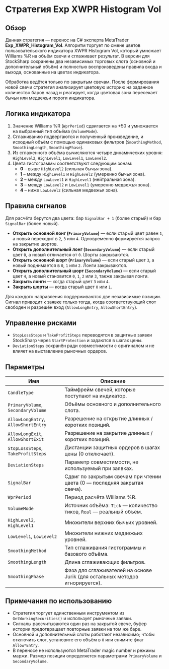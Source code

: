 # Стратегия Exp XWPR Histogram Vol

## Обзор
Данная стратегия — перенос на C# эксперта MetaTrader **Exp_XWPR_Histogram_Vol**. Алгоритм торгует по смене цветов
пользовательского индикатора XWPR Histogram Vol, который умножает Williams %R на объём свечи и сглаживает результат. В версии
для StockSharp сохранены два независимых торговых слота (основной и дополнительный объём) и полностью воспроизведены правила
входа и выхода, основанные на цветах индикатора.

Обработка ведётся только по закрытым свечам. После формирования новой свечи стратегия анализирует цветовую историю на заданное
количество баров назад и реагирует, когда цветовая зона пересекает бычьи или медвежьи пороги индикатора.

## Логика индикатора
1. Значение Williams %R (`WprPeriod`) сдвигается на +50 и умножается на выбранный тип объёма (`VolumeMode`).
2. Сглаживанию подвергаются и полученный произведение, и исходный объём с помощью одинаковых фильтров (`SmoothingMethod`,
   `SmoothingLength`, `SmoothingPhase`).
3. Из сглаженного объёма вычисляются четыре динамических уровня: `HighLevel2`, `HighLevel1`, `LowLevel1`, `LowLevel2`.
4. Цвета гистограммы соответствуют следующим зонам:
   - **0** – выше `HighLevel2` (сильная бычья зона).
   - **1** – между `HighLevel1` и `HighLevel2` (умеренно бычья зона).
   - **2** – между `LowLevel1` и `HighLevel1` (нейтральная зона).
   - **3** – между `LowLevel2` и `LowLevel1` (умеренно медвежья зона).
   - **4** – ниже `LowLevel2` (сильная медвежья зона).

## Правила сигналов
Для расчёта берутся два цвета: бар `SignalBar + 1` (более старый) и бар `SignalBar` (более новый).

- **Открыть основной лонг (`PrimaryVolume`)** — если старый цвет равен `1`, а новый переходит в `2`, `3` или `4`. Одновременно
  формируется запрос на закрытие шортов.
- **Открыть дополнительный лонг (`SecondaryVolume`)** — если старый цвет `0`, а новый отличается от `0`. Шорты закрываются.
- **Открыть основной шорт (`PrimaryVolume`)** — если старый цвет `3`, а новый поднимается в `0`, `1` или `2`. Лонги закрываются.
- **Открыть дополнительный шорт (`SecondaryVolume`)** — если старый цвет `4`, а новый становится `0`, `1`, `2` или `3`, также
  закрывая лонги.
- **Закрыть лонги** — когда старый цвет `3` или `4`.
- **Закрыть шорты** — когда старый цвет `0` или `1`.

Для каждого направления поддерживаются две независимые позиции. Сигнал приводит к заявке только тогда, когда соответствующий
слот свободен и разрешён вход (`AllowLongEntry`, `AllowShortEntry`).

## Управление рисками
- `StopLossSteps` и `TakeProfitSteps` переводятся в защитные заявки StockSharp через `StartProtection` и задаются в шагах цены.
- `DeviationSteps` сохранён ради совместимости с оригиналом и не влияет на выставление рыночных ордеров.

## Параметры
| Имя | Описание |
|-----|----------|
| `CandleType` | Таймфрейм свечей, которые поступают на индикатор. |
| `PrimaryVolume`, `SecondaryVolume` | Объёмы основного и дополнительного слота. |
| `AllowLongEntry`, `AllowShortEntry` | Разрешение на открытие длинных / коротких позиций. |
| `AllowLongExit`, `AllowShortExit` | Разрешение на закрытие длинных / коротких позиций. |
| `StopLossSteps`, `TakeProfitSteps` | Дистанции защитных ордеров в шагах цены (0 отключает). |
| `DeviationSteps` | Параметр совместимости, не используемый при заявках. |
| `SignalBar` | Сдвиг по закрытым свечам при чтении цвета (0 — последняя закрытая свеча). |
| `WprPeriod` | Период расчёта Williams %R. |
| `VolumeMode` | Источник объёма: `Tick` — количество тиков, `Real` — реальный объём. |
| `HighLevel2`, `HighLevel1` | Множители верхних бычьих уровней. |
| `LowLevel1`, `LowLevel2` | Множители нижних медвежьих уровней. |
| `SmoothingMethod` | Тип сглаживания гистограммы и базового объёма. |
| `SmoothingLength` | Длина сглаживающих фильтров. |
| `SmoothingPhase` | Фаза для сглаживателей на основе Jurik (для остальных методов игнорируется). |

## Примечания по использованию
- Стратегия торгует единственным инструментом из `GetWorkingSecurities()` и использует рыночные заявки.
- Сигналы рассчитываются один раз на закрытой свече, буфер истории предотвращает повторные заявки на том же баре.
- Основной и дополнительный слоты работают независимо; чтобы отключить слот, установите его объём в `0` или снимите флаг
  `Allow*Entry`.
- В переносе не используются MetaTrader magic number и режимы маржи. Размер позиции определяется параметрами `PrimaryVolume`
  и `SecondaryVolume`.
